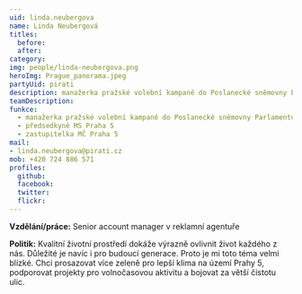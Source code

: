 ```yaml
---
uid: linda.neubergova
name: Linda Neubergová 
titles:
  before:
  after:
category:
img: people/linda-neubergova.png
heroImg: Prague_panorama.jpeg
partyUid: pirati
description: manažerka pražské volební kampaně do Poslanecké sněmovny Parlamentu ČR
teamDescription:
funkce: 
  - manažerka pražské volební kampaně do Poslanecké sněmovny Parlamentu ČR
  - předsedkyně MS Praha 5
  - zastupitelka MČ Praha 5
mail:
- linda.neubergova@pirati.cz
mob: +420 724 886 571			  
profiles:
  github:     
  facebook: 
  twitter: 
  flickr:
---
```


**Vzdělání/práce:** Senior account manager v reklamní agentuře

**Politik:** Kvalitní životní prostředí dokáže výrazně ovlivnit život každého z nás. Důležité je navíc i pro budoucí generace. Proto je mi toto téma velmi blízké. Chci prosazovat více zeleně pro lepší klima na území Prahy 5, podporovat projekty pro volnočasovou aktivitu a bojovat za větší čistotu ulic.
